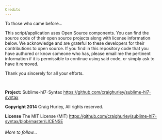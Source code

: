 ```yaml
---
Credits
---
```


To those who came before...

This script/application uses Open Source components. You can find the source
code of their open source projects along with license information below. We
acknowledge and are grateful to these developers for their contributions to open
source. If you find in this repository code that you have authored or know 
someone who has, please email me the pertinent information if it is permissible 
to continue using said code, or simply ask to have it removed.

Thank you sincerely for all your efforts.

 

**Project:** Sublime-hl7-Syntax https://github.com/craighurley/sublime-hl7-syntax

**Copyright 2014** Craig Hurley, All rights reserved.

**License** The MIT License (MIT) https://github.com/craighurley/sublime-hl7-syntax/blob/master/LICENSE

###### More to follow...



